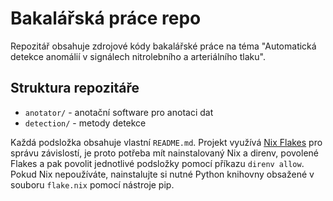 # Bakalářská práce repo

Repozitář obsahuje zdrojové kódy bakalářské práce na téma "Automatická detekce anomálií v signálech nitrolebního a arteriálního tlaku".

## Struktura repozitáře

- `anotator/` - anotační software pro anotaci dat
- `detection/` - metody detekce

Každá podsložka obsahuje vlastní `README.md`. Projekt využívá [Nix Flakes](https://nixos.org/) pro správu závislostí, je proto potřeba mít nainstalovaný Nix a direnv, povolené Flakes a pak povolit jednotlivé podsložky pomocí příkazu `direnv allow`. Pokud Nix nepoužíváte, nainstalujte si nutné Python knihovny obsažené v souboru `flake.nix` pomocí nástroje pip.

